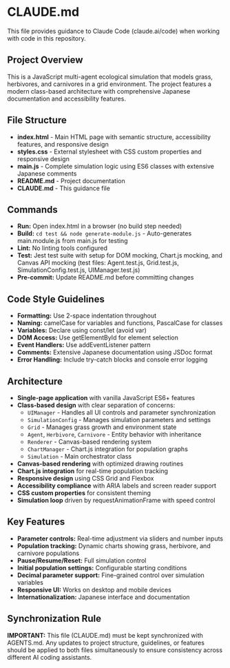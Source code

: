 # CLAUDE.md

This file provides guidance to Claude Code (claude.ai/code) when working with code in this repository.

## Project Overview
This is a JavaScript multi-agent ecological simulation that models grass, herbivores, and carnivores in a grid environment. The project features a modern class-based architecture with comprehensive Japanese documentation and accessibility features.

## File Structure
- **index.html** - Main HTML page with semantic structure, accessibility features, and responsive design
- **styles.css** - External stylesheet with CSS custom properties and responsive design
- **main.js** - Complete simulation logic using ES6 classes with extensive Japanese comments
- **README.md** - Project documentation
- **CLAUDE.md** - This guidance file

## Commands
- **Run:** Open index.html in a browser (no build step needed)
- **Build:** `cd test && node generate-module.js` - Auto-generates main.module.js from main.js for testing
- **Lint:** No linting tools configured
- **Test:** Jest test suite with setup for DOM mocking, Chart.js mocking, and Canvas API mocking (test files: Agent.test.js, Grid.test.js, SimulationConfig.test.js, UIManager.test.js)
- **Pre-commit:** Update README.md before committing changes

## Code Style Guidelines
- **Formatting:** Use 2-space indentation throughout
- **Naming:** camelCase for variables and functions, PascalCase for classes
- **Variables:** Declare using const/let (avoid var)
- **DOM Access:** Use getElementById for element selection
- **Event Handlers:** Use addEventListener pattern
- **Comments:** Extensive Japanese documentation using JSDoc format
- **Error Handling:** Include try-catch blocks and console error logging

## Architecture
- **Single-page application** with vanilla JavaScript ES6+ features
- **Class-based design** with clear separation of concerns:
  - `UIManager` - Handles all UI controls and parameter synchronization
  - `SimulationConfig` - Manages simulation parameters and settings
  - `Grid` - Manages grass growth and environment state
  - `Agent`, `Herbivore`, `Carnivore` - Entity behavior with inheritance
  - `Renderer` - Canvas-based rendering system
  - `ChartManager` - Chart.js integration for population graphs
  - `Simulation` - Main orchestrator class
- **Canvas-based rendering** with optimized drawing routines
- **Chart.js integration** for real-time population tracking
- **Responsive design** using CSS Grid and Flexbox
- **Accessibility compliance** with ARIA labels and screen reader support
- **CSS custom properties** for consistent theming
- **Simulation loop** driven by requestAnimationFrame with speed control

## Key Features
- **Parameter controls:** Real-time adjustment via sliders and number inputs
- **Population tracking:** Dynamic charts showing grass, herbivore, and carnivore populations
- **Pause/Resume/Reset:** Full simulation control
- **Initial population settings:** Configurable starting conditions
- **Decimal parameter support:** Fine-grained control over simulation variables
- **Responsive UI:** Works on desktop and mobile devices
- **Internationalization:** Japanese interface and documentation

## Synchronization Rule
**IMPORTANT:** This file (CLAUDE.md) must be kept synchronized with AGENTS.md. Any updates to project structure, guidelines, or features should be applied to both files simultaneously to ensure consistency across different AI coding assistants.